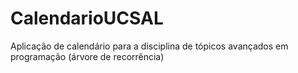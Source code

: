 # CalendarioUCSAL
Aplicação de calendário para a disciplina de tópicos avançados em programação (árvore de recorrência)
